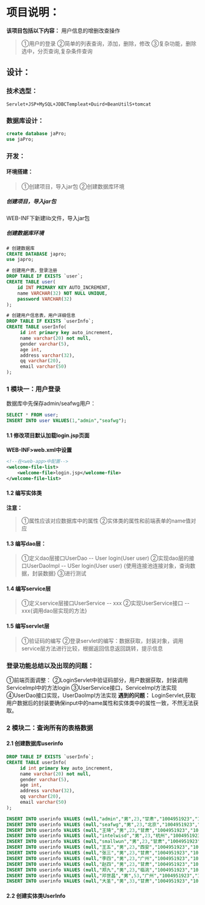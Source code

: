 # 项目说明：
**该项目包括以下内容：**
用户信息的增删改查操作
> ①用户的登录
> ②简单的列表查询，添加，删除，修改
> ③复杂功能，删除选中，分页查询,复杂条件查询

## 设计：
### 技术选型：
`Servlet+JSP+MySQL+JDBCTempleat+Duird+BeanUtilS+tomcat`
### 数据库设计：
```sql
create database jaPro;
use jaPro;
```
### 开发：
#### 环境搭建：
> ①创建项目，导入jar包
> ②创建数据库环境
##### 创建项目，导入jar包
WEB-INF下新建lib文件，导入jar包
##### 创建数据库环境
```sql
# 创建数据库
CREATE DATABASE japro;
use japro;

# 创建用户表，登录注册
DROP TABLE IF EXISTS `user`;
CREATE TABLE user(
    id INT PRIMARY KEY AUTO_INCREMENT,
    name VARCHAR(32) NOT NULL UNIQUE,
    password VARCHAR(32)
);

# 创建用户信息表，用户详细信息
DROP TABLE IF EXISTS `userInfo`;
CREATE TABLE userInfo(
     id int primary key auto_increment,
     name varchar(20) not null,
     gender varchar(5),
     age int,
     address varchar(32),
     qq	varchar(20),
     email varchar(50)
);
```    
### 1 模块一：用户登录
数据库中先保存admin/seafwg用户：
```sql
SELECT * FROM user;
INSERT INTO user VALUES(1,"admin","seafwg");
```
#### 1.1 修改项目默认加载login.jsp页面
**WEB-INF>web.xml中设置**
```xml
<!--在<web-app>中配置-->
<welcome-file-list>
    <welcome-file>login.jsp</welcome-file>
</welcome-file-list>
```
#### 1.2 编写实体类
**注意：**
> ①属性应该对应数据库中的属性
> ②实体类的属性和前端表单的name值对应

#### 1.3 编写dao层：
> ①定义dao层接口UserDao -- User login(User user)
> ②实现dao层的接口UserDaoImpl -- USer login(User user) {使用连接池连接对象，查询数据，封装数据}
> ③进行测试

#### 1.4 编写service层
> ①定义service层接口UserService -- xxx
> ②实现UserService接口 -- xxx{调用dao层实现的方法}

#### 1.5 编写servlet层
> ①验证码的编写
> ②登录servlet的编写：数据获取，封装对象，调用service层方法进行比较，根据返回信息返回跳转，提示信息

### 登录功能总结以及出现的问题： 
①前端页面调整： 
②LoginServlet中验证码部分，用户数据获取，封装调用ServiceImpl中的方法login 
③UserService接口，ServiceImpl方法实现 
④UserDao接口实现，UserDaoImpl方法实现 
**遇到的问题：**
LoginServlet,获取用户数据后的封装要确保input中的name属性和实体类中的属性一致，不然无法获取。


### 2 模块二：查询所有的表格数据
#### 2.1 创建数据库userinfo
```sql
DROP TABLE IF EXISTS `userInfo`;
CREATE TABLE userInfo(
     id int primary key auto_increment,
     name varchar(20) not null,
     gender varchar(5),
     age int,
     address varchar(32),
     qq	varchar(20),
     email varchar(50)
);

INSERT INTO userinfo VALUES (null,"admin","男",23,"甘肃","1004951923","1004951923@qq.com");
INSERT INTO userinfo VALUES (null,"seafwg","男",23,"北京","1004951923","1004951923@qq.com");
INSERT INTO userinfo VALUES (null,"王琦","男",23,"甘肃","1004951923","1004951923@qq.com");
INSERT INTO userinfo VALUES (null,"intelwisd","男",23,"杭州","1004951923","1004951923@qq.com");
INSERT INTO userinfo VALUES (null,"smallwun","男",23,"甘肃","1004951923","1004951923@qq.com");
INSERT INTO userinfo VALUES (null,"王五","男",23,"西安","1004951923","1004951923@qq.com");
INSERT INTO userinfo VALUES (null,"张三","男",23,"甘肃","1004951923","1004951923@qq.com");
INSERT INTO userinfo VALUES (null,"李四","男",23,"广州","1004951923","1004951923@qq.com");
INSERT INTO userinfo VALUES (null,"赵四","男",23,"甘肃","1004951923","1004951923@qq.com");
INSERT INTO userinfo VALUES (null,"郑九","男",23,"临洮","1004951923","1004951923@qq.com");
INSERT INTO userinfo VALUES (null,"邓世昌","男",53,"广州","1004951923","1004951923@qq.com");
INSERT INTO userinfo VALUES (null,"大圣","男",33,"甘肃","1004951923","1004951923@qq.com");
```
#### 2.2 创建实体类UserInfo